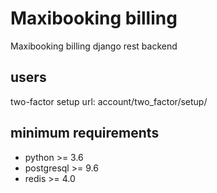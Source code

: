 # Maxibooking billing
Maxibooking billing django rest backend

## users
two-factor setup url: account/two_factor/setup/

## minimum requirements
* python >= 3.6
* postgresql >= 9.6
* redis >= 4.0
